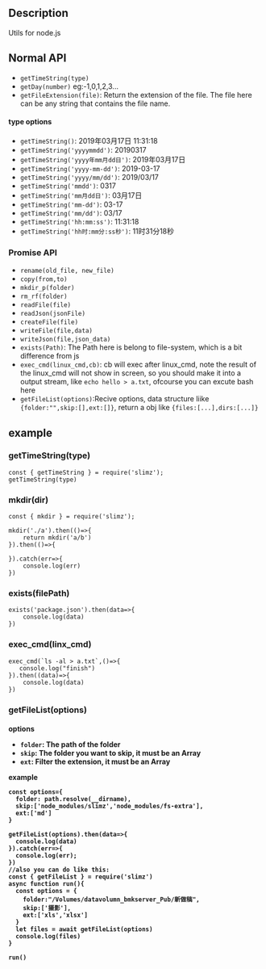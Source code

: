 ## Description
Utils for node.js

## Normal API
- `getTimeString(type)`
- `getDay(number)` eg:-1,0,1,2,3...
- `getFileExtension(file)`: Return the extension of the file. The file here can be any string that contains the file name.

#### type options
- `getTimeString()`: 2019年03月17日 11:31:18
- `getTimeString('yyyymmdd')`: 20190317
- `getTimeString('yyyy年mm月dd日')`: 2019年03月17日
- `getTimeString('yyyy-mm-dd')`: 2019-03-17
- `getTimeString('yyyy/mm/dd')`: 2019/03/17
- `getTimeString('mmdd')`: 0317
- `getTimeString('mm月dd日')`: 03月17日
- `getTimeString('mm-dd')`: 03-17
- `getTimeString('mm/dd')`: 03/17
- `getTimeString('hh:mm:ss')`: 11:31:18
- `getTimeString('hh时:mm分:ss秒')`: 11时31分18秒

### Promise API
- `rename(old_file, new_file)`
- `copy(from,to)`
- `mkdir_p(folder)`
- `rm_rf(folder)`
- `readFile(file)`
- `readJson(jsonFile)`
- `createFile(file)`
- `writeFile(file,data)`
- `writeJson(file,json_data)`
- `exists(Path)`: The Path here is belong to file-system, which is a bit difference from js
- `exec_cmd(linux_cmd,cb)`: cb will exec after linux_cmd, note the result of the linux_cmd will not show in screen, so you should make it into a output stream, like `echo hello > a.txt`, ofcourse you can excute bash here
- `getFileList(options)`:Recive options, data structure liike `{folder:"",skip:[],ext:[]}`, return a obj like `{files:[...],dirs:[...]}`

## example
### getTimeString(type)
```
const { getTimeString } = require('slimz');
getTimeString(type)
```
### mkdir(dir)
```
const { mkdir } = require('slimz');

mkdir('./a').then(()=>{
	return mkdir('a/b')
}).then(()=>{

}).catch(err=>{
	console.log(err)
})
```

### exists(filePath)
```
exists('package.json').then(data=>{
	console.log(data)
})
```
### exec_cmd(linx_cmd)
```
exec_cmd(`ls -al > a.txt`,()=>{
   console.log("finish")
}).then((data)=>{
    console.log(data)
})
```

### getFileList(options)

#### options<Object>
- `folder`: The path of the folder
- `skip`: The folder you want to skip, it must be an Array
- `ext`: Filter the extension, it must be an Array

**example**
```
const options={
  folder: path.resolve(__dirname),
  skip:['node_modules/slimz','node_modules/fs-extra'],
  ext:['md']
}

getFileList(options).then(data=>{
  console.log(data)
}).catch(err=>{
  console.log(err);
})
//also you can do like this:
const { getFileList } = require('slimz')
async function run(){
  const options = {
    folder:"/Volumes/datavolumn_bmkserver_Pub/新做稿",
    skip:['摄影'],
    ext:['xls','xlsx']
  }
  let files = await getFileList(options)
  console.log(files)
}

run()
```
